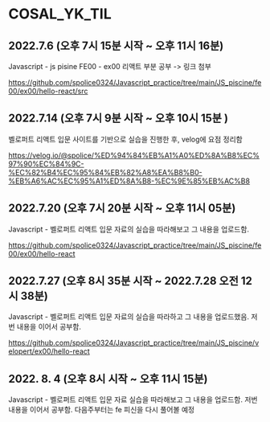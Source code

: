 # COSAL_YK_TIL


## 2022.7.6 (오후 7시 15분 시작 ~ 오후 11시 16분)

Javascript - js pisine FE00 - ex00 리액트 부분 공부 -> 링크 첨부

https://github.com/spolice0324/Javascript_practice/tree/main/JS_piscine/fe00/ex00/hello-react/src


## 2022.7.14 (오후 7시 9분 시작 ~ 오후 10시 15분 )

벨로퍼트 리액트 입문 사이트를 기반으로 실습을 진행한 후, velog에 요점 정리함

https://velog.io/@spolice/%ED%94%84%EB%A1%A0%ED%8A%B8%EC%97%90%EC%84%9C-%EC%82%B4%EC%95%84%EB%82%A8%EA%B8%B0-%EB%A6%AC%EC%95%A1%ED%8A%B8-%EC%9E%85%EB%AC%B8


## 2022.7.20 (오후 7시 20분 시작 ~ 오후 11시 05분)

Javascript - 벨로퍼트 리액트 입문 자료의 실습을 따라해보고 그 내용을 업로드함.

https://github.com/spolice0324/Javascript_practice/tree/main/JS_piscine/fe00/ex00/hello-react

## 2022.7.27 (오후 8시 35분 시작 ~ 2022.7.28 오전 12시 38분)

Javascript - 벨로퍼트 리액트 입문 자료의 실습을 따라하고 그 내용을 업로드했음. 저번 내용을 이어서 공부함.

https://github.com/spolice0324/Javascript_practice/tree/main/JS_piscine/velopert/ex00/hello-react


## 2022. 8. 4 (오후 8시 시작 ~ 오후 11시 15분)

Javascript - 벨로퍼트 리액트 입문 자료 실습을 따라해보고 그 내용을 업로드함. 저번 내용을 이어서 공부함. 다음주부터는 fe 피신을 다시 풀어볼 예정
